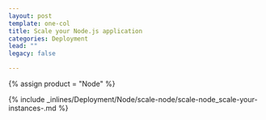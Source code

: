 ```yaml
---
layout: post
template: one-col
title: Scale your Node.js application
categories: Deployment
lead: ""
legacy: false

---
```

{% assign product = "Node" %}

{% include _inlines/Deployment/Node/scale-node/scale-node_scale-your-instances-.md %}
